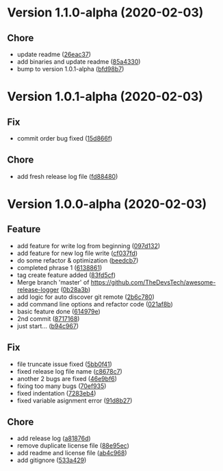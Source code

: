 # Version 1.1.0-alpha (2020-02-03)
## Chore
* update readme ([26eac37](https://github.com/TheDevsTech/awesome-release-logger/commit/26eac377935b9c81dcda1a9f26ee379f7576a266))
* add binaries and update readme ([85a4330](https://github.com/TheDevsTech/awesome-release-logger/commit/85a4330587d4e56aca5f6e02fefa62c191ca8884))
* bump to version 1.0.1-alpha ([bfd98b7](https://github.com/TheDevsTech/awesome-release-logger/commit/bfd98b734ecbd48c7d733c00f13b3513e4f2a270))



# Version 1.0.1-alpha (2020-02-03)
## Fix
* commit order bug fixed ([15d866f](https://github.com/TheDevsTech/awesome-release-logger/commit/15d866f76217c6c4509d5338f0ced30a60188b2d))
## Chore
* add fresh release log file ([fd88480](https://github.com/TheDevsTech/awesome-release-logger/commit/fd884800eafed8b12c5f7d5b534222a67361398d))
# Version 1.0.0-alpha (2020-02-03)
## Feature
* add feature for write log from beginning ([097d132](https://github.com/TheDevsTech/awesome-release-logger/commit/097d1325008d21f321e9e8ce4e1fde5200906d02))
* add feature for new log file write ([cf037fd](https://github.com/TheDevsTech/awesome-release-logger/commit/cf037fde244c371fc6b3831e3c7d040ea140440b))
* do some refactor & optimization ([beedcb7](https://github.com/TheDevsTech/awesome-release-logger/commit/beedcb7f235a2b8df1b8433406eb499f43f3f5a0))
* completed phrase 1 ([6138861](https://github.com/TheDevsTech/awesome-release-logger/commit/613886193bd54247e874e0a01d7aba1ea5eaf3fc))
* tag create feature added ([83fd5cf](https://github.com/TheDevsTech/awesome-release-logger/commit/83fd5cf2afe5ed94f14e4f538b9cdf466502ff89))
* Merge branch 'master' of https://github.com/TheDevsTech/awesome-release-logger ([0b28a3b](https://github.com/TheDevsTech/awesome-release-logger/commit/0b28a3b793d64b960506db182e5383356340e192))
* add logic for auto discover git remote ([2b6c780](https://github.com/TheDevsTech/awesome-release-logger/commit/2b6c780088bda57a17216c5c46b1e6c6281e3112))
* add command line options and refactor code ([021af8b](https://github.com/TheDevsTech/awesome-release-logger/commit/021af8b01837511054a4d4d682e5a0dbecba0bfc))
* basic feature done ([614979e](https://github.com/TheDevsTech/awesome-release-logger/commit/614979e8911fc29e50aecd4c0317e8d51a6612aa))
* 2nd commit ([8717168](https://github.com/TheDevsTech/awesome-release-logger/commit/8717168c21ec5a9cbae2b151ee082ab38b73a60f))
* just start... ([b94c967](https://github.com/TheDevsTech/awesome-release-logger/commit/b94c967e6544ded4874b77367dd2b3af36a2db06))
## Fix
* file truncate issue fixed ([5bb0f41](https://github.com/TheDevsTech/awesome-release-logger/commit/5bb0f410a61408b5ba31fa9dcb2657ccad32feab))
* fixed release log file name ([c8678c7](https://github.com/TheDevsTech/awesome-release-logger/commit/c8678c729ce6ac55215f67c63b8f35c148029259))
* another 2 bugs are fixed ([46e9bf6](https://github.com/TheDevsTech/awesome-release-logger/commit/46e9bf6cc9074f73a04d2850305b48edeacc0728))
* fixing too many bugs ([70ef935](https://github.com/TheDevsTech/awesome-release-logger/commit/70ef9359051d71bd21179e1f48fe1317d2b81cdb))
* fixed indentation ([7283eb4](https://github.com/TheDevsTech/awesome-release-logger/commit/7283eb448139c48ae958d7be100ba5f49f2f5d81))
* fixed variable asignment error ([91d8b27](https://github.com/TheDevsTech/awesome-release-logger/commit/91d8b2760adfa34d2de8b344a1465295b0123b6c))
## Chore
* add release log ([a81876d](https://github.com/TheDevsTech/awesome-release-logger/commit/a81876d75fe5a98854d683f014fd21720356b021))
* remove duplicate license file ([88e95ec](https://github.com/TheDevsTech/awesome-release-logger/commit/88e95ec20c4b5aaa4c815744a0fac1e1fc447c45))
* add readme and license file ([ab4c968](https://github.com/TheDevsTech/awesome-release-logger/commit/ab4c9688da16d2b44895c117d01004e9b37652ce))
* add gitignore ([533a429](https://github.com/TheDevsTech/awesome-release-logger/commit/533a429a8df168df0382475fba35d978d472f499))
